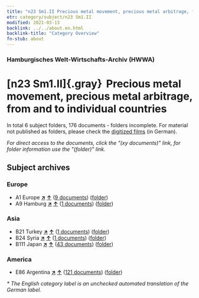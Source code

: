 ```yaml
---
title: "n23 Sm1.II Precious metal movement, precious metal arbitrage, from and to individual countries"
etr: category/subject/n23 Sm1.II
modified: 2021-03-13
backlink: ../../about.en.html
backlink-title: "Category Overview"
fn-stub: about
---
```


### Hamburgisches Welt-Wirtschafts-Archiv (HWWA)
# [n23 Sm1.II]{.gray}&#8201; Precious metal movement, precious metal arbitrage, from and to individual countries&#160; 





In total 6 subject folders, 176 documents - folders incomplete.
For material not published as folders, please check the [digitized films](/film/h1_sh) (in German).

_For direct access to the documents, click the "(xy documents)" link, for folder information use the "(folder)" link._

## Subject archives



### Europe

- A1 Europe [**&nearr;**](../../../geo/i/140892/about.en.html "Europe (all folders)") [**&uarr;**](../../../geo/about.en.html#A1 "Country category system") (<a href="https://pm20.zbw.eu/dfgview/sh/140892,145307" title="about: Europe : Precious metal movement, precious metal arbitrage, from and to individual countries" target="_blank">9 documents</a>) ([folder](http://purl.org/pressemappe20/folder/sh/140892,145307))
- A9 Hamburg [**&nearr;**](../../../geo/i/140905/about.en.html "Hamburg (all folders)") [**&uarr;**](../../../geo/about.en.html#A9 "Country category system") (<a href="https://pm20.zbw.eu/dfgview/sh/140905,145307" title="about: Hamburg : Precious metal movement, precious metal arbitrage, from and to individual countries" target="_blank">1 documents</a>) ([folder](http://purl.org/pressemappe20/folder/sh/140905,145307))

### Asia

- B21 Turkey [**&nearr;**](../../../geo/i/141111/about.en.html "Turkey (all folders)") [**&uarr;**](../../../geo/about.en.html#B21 "Country category system") (<a href="https://pm20.zbw.eu/dfgview/sh/141111,145307" title="about: Turkey : Precious metal movement, precious metal arbitrage, from and to individual countries" target="_blank">1 documents</a>) ([folder](http://purl.org/pressemappe20/folder/sh/141111,145307))
- B24 Syria [**&nearr;**](../../../geo/i/141114/about.en.html "Syria (all folders)") [**&uarr;**](../../../geo/about.en.html#B24 "Country category system") (<a href="https://pm20.zbw.eu/dfgview/sh/141114,145307" title="about: Syria : Precious metal movement, precious metal arbitrage, from and to individual countries" target="_blank">1 documents</a>) ([folder](http://purl.org/pressemappe20/folder/sh/141114,145307))
- B111 Japan [**&nearr;**](../../../geo/i/141272/about.en.html "Japan (all folders)") [**&uarr;**](../../../geo/about.en.html#B111 "Country category system") (<a href="https://pm20.zbw.eu/dfgview/sh/141272,145307" title="about: Japan : Precious metal movement, precious metal arbitrage, from and to individual countries" target="_blank">43 documents</a>) ([folder](http://purl.org/pressemappe20/folder/sh/141272,145307))

### America

- E86 Argentina [**&nearr;**](../../../geo/i/141692/about.en.html "Argentina (all folders)") [**&uarr;**](../../../geo/about.en.html#E86 "Country category system") (<a href="https://pm20.zbw.eu/dfgview/sh/141692,145307" title="about: Argentina : Precious metal movement, precious metal arbitrage, from and to individual countries" target="_blank">121 documents</a>) ([folder](http://purl.org/pressemappe20/folder/sh/141692,145307))


_* The English category label is an unchecked automated translation of the German label._

